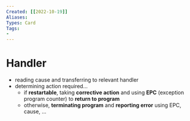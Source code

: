 ```yaml
---
Created: [[2022-10-19]]
Aliases: 
Types: Card
Tags: 
- 
---
```

# Handler
- reading cause and transferring to relevant handler
- determining action required...
  - if **restartable**, taking **corrective action** and using **EPC** (exception program counter) to **return to program**
  - otherwise, **terminating program** and **reporting error** using EPC, cause, ...